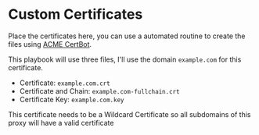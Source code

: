 # Custom Certificates

Place the certificates here, you can use a automated routine to create the files
using [ACME CertBot](https://certbot.eff.org/). 


This playbook will use three files, I'll use the domain `example.com` for this
certificate.

- Certificate:
    `example.com.crt`
- Certificate and Chain:
    `example.com-fullchain.crt`
- Certificate Key:
    `example.com.key`

This certificate needs to be a Wildcard Certificate so all subdomains of this
proxy will have a valid certificate
